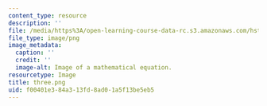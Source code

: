 ```yaml
---
content_type: resource
description: ''
file: /media/https%3A/open-learning-course-data-rc.s3.amazonaws.com/hst-950j-biomedical-computing-fall-2010/f00401e384a313fd8ad01a5f13be5eb5_three.png
file_type: image/png
image_metadata:
  caption: ''
  credit: ''
  image-alt: Image of a mathematical equation.
resourcetype: Image
title: three.png
uid: f00401e3-84a3-13fd-8ad0-1a5f13be5eb5
---
```

